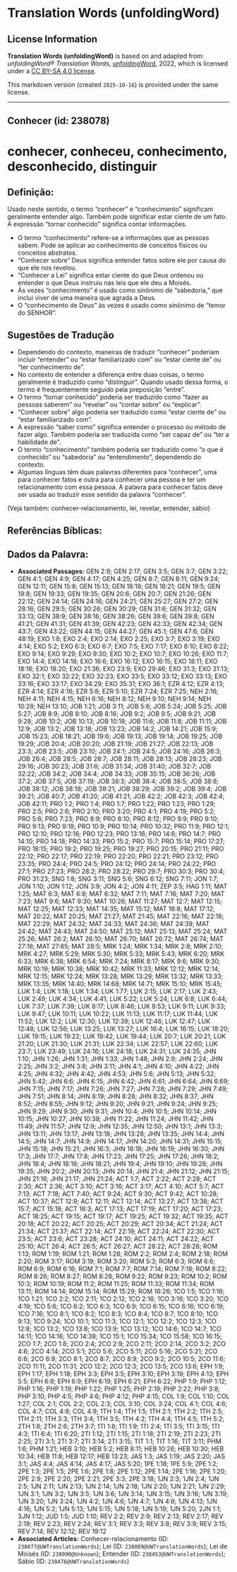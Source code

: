 # Translation Words (unfoldingWord)

## License Information

**Translation Words (unfoldingWord)** is based on and adapted from: _unfoldingWord® Translation Words_, [unfoldingWord](https://unfoldingword.org/utw), 2022, which is licensed under a [CC BY-SA 4.0 license](https://creativecommons.org/licenses/by-sa/4.0/legalcode.en).

This markdown version (created `2025-10-16`) is provided under the same license.



--------------------------------

## Conhecer (id: 238078)

conhecer, conheceu, conhecimento, desconhecido, distinguir
==========================================================

Definição:
----------

Usado neste sentido, o termo “conhecer” e “conhecimento” significam geralmente entender algo. Também pode significar estar ciente de um fato. A expressão “tornar conhecido” significa contar informações.

* O termo “conhecimento” refere\-se a informações que as pessoas sabem. Pode se aplicar ao conhecimento de conceitos físicos ou conceitos abstratos.
* “Conhecer sobre” Deus significa entender fatos sobre ele por causa do que ele nos revelou.
* “Conhecer a Lei” significa estar ciente do que Deus ordenou ou entender o que Deus instruiu nas leis que ele deu a Moisés.
* Às vezes “conhecimento” é usado como sinônimo de “sabedoria,” que inclui viver de uma maneira que agrada a Deus.
* O “conhecimento de Deus” às vezes é usado como sinônimo de “temor do SENHOR”.

Sugestões de Tradução
---------------------

* Dependendo do contexto, maneiras de traduzir “conhecer” poderiam incluir “entender” ou “estar familiarizado com” ou “estar ciente de” ou “ter conhecimento de”.
* No contexto de entender a diferença entre duas coisas, o termo geralmente é traduzido como “distinguir”. Quando usado dessa forma, o termo é frequentemente seguido pela preposição “entre”.
* O termo “tornar conhecido” poderia ser traduzido como “fazer as pessoas saberem” ou “revelar” ou “contar sobre” ou “explicar”.
* “Conhecer sobre” algo poderia ser traduzido como “estar ciente de” ou “estar familiarizado com”.
* A expressão “saber como” significa entender o processo ou método de fazer algo. Também poderia ser traduzida como “ser capaz de” ou “ter a habilidade de”.
* O termo “conhecimento” também poderia ser traduzido como “o que é conhecido” ou “sabedoria” ou “entendimento”, dependendo do contexto.
* Algumas línguas têm duas palavras diferentes para “conhecer”, uma para conhecer fatos e outra para conhecer uma pessoa e ter um relacionamento com essa pessoa. A palavra para conhecer fatos deve ser usada ao traduzir esse sentido da palavra “conhecer”.

(Veja também: conhecer\-relacionamento, lei, revelar, entender, sábio)

Referências Bíblicas:
---------------------

Dados da Palavra:
-----------------

* **Associated Passages:** GEN 2:9; GEN 2:17; GEN 3:5; GEN 3:7; GEN 3:22; GEN 4:1; GEN 4:9; GEN 4:17; GEN 4:25; GEN 8:7; GEN 8:11; GEN 9:24; GEN 12:11; GEN 15:8; GEN 15:13; GEN 18:19; GEN 18:21; GEN 19:5; GEN 19:8; GEN 19:33; GEN 19:35; GEN 20:6; GEN 20:7; GEN 21:26; GEN 22:12; GEN 24:14; GEN 24:16; GEN 24:21; GEN 25:27; GEN 27:2; GEN 28:16; GEN 29:5; GEN 30:26; GEN 30:29; GEN 31:6; GEN 31:32; GEN 33:13; GEN 38:9; GEN 38:16; GEN 38:26; GEN 39:6; GEN 39:8; GEN 41:21; GEN 41:31; GEN 41:39; GEN 42:23; GEN 42:33; GEN 42:34; GEN 43:7; GEN 43:22; GEN 44:15; GEN 44:27; GEN 45:1; GEN 47:6; GEN 48:19; EXO 1:8; EXO 2:4; EXO 2:14; EXO 2:25; EXO 3:7; EXO 3:19; EXO 4:14; EXO 5:2; EXO 6:3; EXO 6:7; EXO 7:5; EXO 7:17; EXO 8:10; EXO 8:22; EXO 9:14; EXO 9:29; EXO 9:30; EXO 10:2; EXO 10:7; EXO 10:26; EXO 11:7; EXO 14:4; EXO 14:18; EXO 16:6; EXO 16:12; EXO 16:15; EXO 18:11; EXO 18:16; EXO 18:20; EXO 21:36; EXO 23:9; EXO 29:46; EXO 31:3; EXO 31:13; EXO 32:1; EXO 32:22; EXO 32:23; EXO 33:5; EXO 33:12; EXO 33:13; EXO 33:16; EXO 33:17; EXO 34:29; EXO 35:31; EXO 36:1; EZR 4:12; EZR 4:13; EZR 4:14; EZR 4:16; EZR 5:8; EZR 5:10; EZR 7:24; EZR 7:25; NEH 2:16; NEH 4:11; NEH 4:15; NEH 6:16; NEH 8:12; NEH 9:10; NEH 9:14; NEH 10:28; NEH 13:10; JOB 1:21; JOB 3:11; JOB 5:6; JOB 5:24; JOB 5:25; JOB 5:27; JOB 8:9; JOB 8:10; JOB 8:16; JOB 9:2; JOB 9:5; JOB 9:21; JOB 9:28; JOB 10:2; JOB 10:13; JOB 10:18; JOB 11:6; JOB 11:8; JOB 11:11; JOB 12:9; JOB 13:2; JOB 13:18; JOB 13:23; JOB 14:2; JOB 14:21; JOB 15:9; JOB 15:23; JOB 18:21; JOB 19:6; JOB 19:13; JOB 19:14; JOB 19:25; JOB 19:29; JOB 20:4; JOB 20:20; JOB 21:19; JOB 21:27; JOB 22:13; JOB 23:3; JOB 23:5; JOB 23:10; JOB 24:1; JOB 24:5; JOB 24:16; JOB 26:3; JOB 26:4; JOB 28:5; JOB 28:7; JOB 28:11; JOB 28:13; JOB 28:23; JOB 29:16; JOB 30:23; JOB 31:6; JOB 31:34; JOB 31:40; JOB 32:7; JOB 32:22; JOB 34:2; JOB 34:4; JOB 34:33; JOB 35:15; JOB 36:26; JOB 37:2; JOB 37:5; JOB 37:19; JOB 38:3; JOB 38:4; JOB 38:5; JOB 38:8; JOB 38:12; JOB 38:18; JOB 38:21; JOB 38:29; JOB 39:2; JOB 39:4; JOB 39:21; JOB 40:7; JOB 41:20; JOB 41:21; JOB 42:2; JOB 42:3; JOB 42:4; JOB 42:11; PRO 1:2; PRO 1:4; PRO 1:7; PRO 1:22; PRO 1:23; PRO 1:29; PRO 2:5; PRO 2:6; PRO 2:10; PRO 3:20; PRO 4:1; PRO 4:19; PRO 5:2; PRO 5:6; PRO 7:23; PRO 8:9; PRO 8:10; PRO 8:12; PRO 9:9; PRO 9:10; PRO 9:13; PRO 9:18; PRO 10:9; PRO 10:14; PRO 10:32; PRO 11:9; PRO 12:1; PRO 12:10; PRO 12:16; PRO 12:23; PRO 13:16; PRO 14:6; PRO 14:7; PRO 14:10; PRO 14:18; PRO 14:33; PRO 15:2; PRO 15:7; PRO 15:14; PRO 17:27; PRO 18:15; PRO 19:2; PRO 19:25; PRO 19:27; PRO 20:15; PRO 21:11; PRO 22:12; PRO 22:17; PRO 22:19; PRO 22:20; PRO 22:21; PRO 23:12; PRO 23:35; PRO 24:4; PRO 24:5; PRO 24:12; PRO 24:14; PRO 24:22; PRO 27:1; PRO 27:23; PRO 28:2; PRO 28:22; PRO 29:7; PRO 30:3; PRO 30:4; PRO 31:23; SNG 1:8; SNG 3:11; SNG 5:6; SNG 6:12; SNG 7:11; JON 1:7; JON 1:10; JON 1:12; JON 3:9; JON 4:2; JON 4:11; ZEP 3:5; HAG 1:11; MAT 1:25; MAT 6:3; MAT 6:8; MAT 6:32; MAT 7:11; MAT 7:16; MAT 7:20; MAT 7:23; MAT 9:6; MAT 9:30; MAT 10:26; MAT 11:27; MAT 12:7; MAT 12:15; MAT 12:25; MAT 12:33; MAT 14:35; MAT 15:12; MAT 16:8; MAT 17:12; MAT 20:22; MAT 20:25; MAT 21:27; MAT 21:45; MAT 22:16; MAT 22:18; MAT 22:29; MAT 24:32; MAT 24:33; MAT 24:36; MAT 24:39; MAT 24:42; MAT 24:43; MAT 24:50; MAT 25:12; MAT 25:13; MAT 25:24; MAT 25:26; MAT 26:2; MAT 26:10; MAT 26:70; MAT 26:72; MAT 26:74; MAT 27:18; MAT 27:65; MAT 28:5; MRK 1:24; MRK 1:34; MRK 2:8; MRK 2:10; MRK 4:27; MRK 5:29; MRK 5:30; MRK 5:33; MRK 5:43; MRK 6:20; MRK 6:33; MRK 6:38; MRK 6:54; MRK 7:24; MRK 8:17; MRK 9:6; MRK 9:30; MRK 10:19; MRK 10:38; MRK 10:42; MRK 11:33; MRK 12:12; MRK 12:14; MRK 12:15; MRK 12:24; MRK 13:28; MRK 13:29; MRK 13:32; MRK 13:33; MRK 13:35; MRK 14:40; MRK 14:68; MRK 14:71; MRK 15:10; MRK 15:45; LUK 1:4; LUK 1:18; LUK 1:34; LUK 1:77; LUK 2:15; LUK 2:17; LUK 2:43; LUK 2:49; LUK 4:34; LUK 4:41; LUK 5:22; LUK 5:24; LUK 6:8; LUK 6:44; LUK 7:37; LUK 7:39; LUK 8:17; LUK 8:46; LUK 8:53; LUK 9:11; LUK 9:33; LUK 9:47; LUK 10:11; LUK 10:22; LUK 11:13; LUK 11:17; LUK 11:44; LUK 11:52; LUK 12:2; LUK 12:30; LUK 12:39; LUK 12:46; LUK 12:47; LUK 12:48; LUK 12:56; LUK 13:25; LUK 13:27; LUK 16:4; LUK 16:15; LUK 18:20; LUK 19:15; LUK 19:22; LUK 19:42; LUK 19:44; LUK 20:7; LUK 20:21; LUK 21:20; LUK 21:30; LUK 21:31; LUK 22:34; LUK 22:57; LUK 22:60; LUK 23:7; LUK 23:49; LUK 24:16; LUK 24:18; LUK 24:31; LUK 24:35; JHN 1:10; JHN 1:26; JHN 1:31; JHN 1:33; JHN 1:48; JHN 2:9; JHN 2:24; JHN 2:25; JHN 3:2; JHN 3:8; JHN 3:11; JHN 4:1; JHN 4:10; JHN 4:22; JHN 4:25; JHN 4:32; JHN 4:42; JHN 4:53; JHN 5:6; JHN 5:13; JHN 5:32; JHN 5:42; JHN 6:6; JHN 6:15; JHN 6:42; JHN 6:61; JHN 6:64; JHN 6:69; JHN 7:15; JHN 7:17; JHN 7:26; JHN 7:27; JHN 7:28; JHN 7:29; JHN 7:49; JHN 7:51; JHN 8:14; JHN 8:19; JHN 8:28; JHN 8:32; JHN 8:37; JHN 8:52; JHN 8:55; JHN 9:12; JHN 9:20; JHN 9:21; JHN 9:24; JHN 9:25; JHN 9:29; JHN 9:30; JHN 9:31; JHN 10:4; JHN 10:5; JHN 10:14; JHN 10:15; JHN 10:27; JHN 10:38; JHN 11:22; JHN 11:24; JHN 11:42; JHN 11:49; JHN 11:57; JHN 12:9; JHN 12:35; JHN 12:50; JHN 13:1; JHN 13:3; JHN 13:11; JHN 13:17; JHN 13:18; JHN 13:28; JHN 13:35; JHN 14:4; JHN 14:5; JHN 14:7; JHN 14:9; JHN 14:17; JHN 14:20; JHN 14:31; JHN 15:15; JHN 15:18; JHN 15:21; JHN 16:3; JHN 16:18; JHN 16:19; JHN 16:30; JHN 17:3; JHN 17:7; JHN 17:8; JHN 17:23; JHN 17:25; JHN 17:26; JHN 18:2; JHN 18:4; JHN 18:16; JHN 18:21; JHN 19:4; JHN 19:10; JHN 19:28; JHN 19:35; JHN 20:2; JHN 20:13; JHN 20:14; JHN 21:4; JHN 21:12; JHN 21:15; JHN 21:16; JHN 21:17; JHN 21:24; ACT 1:7; ACT 2:22; ACT 2:28; ACT 2:30; ACT 2:36; ACT 3:10; ACT 3:16; ACT 3:17; ACT 4:10; ACT 5:7; ACT 7:13; ACT 7:18; ACT 7:40; ACT 9:24; ACT 9:30; ACT 9:42; ACT 10:28; ACT 10:37; ACT 12:9; ACT 12:11; ACT 12:14; ACT 13:27; ACT 13:38; ACT 15:7; ACT 15:18; ACT 16:3; ACT 17:13; ACT 17:19; ACT 17:20; ACT 17:23; ACT 18:25; ACT 19:15; ACT 19:17; ACT 19:25; ACT 19:32; ACT 19:35; ACT 20:18; ACT 20:22; ACT 20:25; ACT 20:29; ACT 20:34; ACT 21:24; ACT 21:34; ACT 21:37; ACT 22:14; ACT 22:19; ACT 22:24; ACT 22:30; ACT 23:5; ACT 23:6; ACT 23:28; ACT 24:10; ACT 24:11; ACT 24:22; ACT 25:10; ACT 26:4; ACT 26:5; ACT 26:27; ACT 28:22; ACT 28:28; ROM 1:13; ROM 1:19; ROM 1:21; ROM 1:28; ROM 2:2; ROM 2:4; ROM 2:18; ROM 2:20; ROM 3:17; ROM 3:19; ROM 3:20; ROM 5:3; ROM 6:3; ROM 6:6; ROM 6:9; ROM 6:16; ROM 7:1; ROM 7:7; ROM 7:14; ROM 7:18; ROM 8:22; ROM 8:26; ROM 8:27; ROM 8:28; ROM 9:22; ROM 9:23; ROM 10:2; ROM 10:3; ROM 10:19; ROM 11:2; ROM 11:25; ROM 11:33; ROM 11:34; ROM 13:11; ROM 14:14; ROM 15:14; ROM 15:29; ROM 16:26; 1CO 1:5; 1CO 1:16; 1CO 1:21; 1CO 2:2; 1CO 2:11; 1CO 2:12; 1CO 2:16; 1CO 3:16; 1CO 3:20; 1CO 4:19; 1CO 5:6; 1CO 6:2; 1CO 6:3; 1CO 6:9; 1CO 6:15; 1CO 6:16; 1CO 6:19; 1CO 7:16; 1CO 8:1; 1CO 8:2; 1CO 8:3; 1CO 8:4; 1CO 8:7; 1CO 8:10; 1CO 9:13; 1CO 9:24; 1CO 10:1; 1CO 11:3; 1CO 12:1; 1CO 12:2; 1CO 12:3; 1CO 12:8; 1CO 13:2; 1CO 13:8; 1CO 13:9; 1CO 13:12; 1CO 14:6; 1CO 14:7; 1CO 14:11; 1CO 14:16; 1CO 14:38; 1CO 15:1; 1CO 15:34; 1CO 15:58; 1CO 16:15; 2CO 1:7; 2CO 1:8; 2CO 2:4; 2CO 2:9; 2CO 2:11; 2CO 2:14; 2CO 3:2; 2CO 4:6; 2CO 4:14; 2CO 5:1; 2CO 5:6; 2CO 5:11; 2CO 5:16; 2CO 5:21; 2CO 6:6; 2CO 6:9; 2CO 8:1; 2CO 8:7; 2CO 8:9; 2CO 9:2; 2CO 10:5; 2CO 11:6; 2CO 11:11; 2CO 11:31; 2CO 12:2; 2CO 12:3; 2CO 13:5; 2CO 13:6; EPH 1:9; EPH 1:17; EPH 1:18; EPH 3:3; EPH 3:5; EPH 3:10; EPH 3:19; EPH 4:13; EPH 5:5; EPH 6:8; EPH 6:9; EPH 6:19; EPH 6:21; EPH 6:22; PHP 1:9; PHP 1:12; PHP 1:16; PHP 1:19; PHP 1:22; PHP 1:25; PHP 2:19; PHP 2:22; PHP 3:8; PHP 3:10; PHP 4:5; PHP 4:6; PHP 4:12; PHP 4:15; COL 1:9; COL 1:10; COL 1:27; COL 2:1; COL 2:2; COL 2:3; COL 3:10; COL 3:24; COL 4:1; COL 4:6; COL 4:7; COL 4:8; COL 4:9; 1TH 1:4; 1TH 1:5; 1TH 2:1; 1TH 2:2; 1TH 2:5; 1TH 2:11; 1TH 3:3; 1TH 3:4; 1TH 3:5; 1TH 4:2; 1TH 4:4; 1TH 4:5; 1TH 5:2; 2TH 1:8; 2TH 2:6; 2TH 3:7; 1TI 1:8; 1TI 1:9; 1TI 2:4; 1TI 3:5; 1TI 3:15; 1TI 4:3; 1TI 6:4; 1TI 6:20; 2TI 1:12; 2TI 1:15; 2TI 1:18; 2TI 2:19; 2TI 2:23; 2TI 2:25; 2TI 3:1; 2TI 3:7; 2TI 3:14; 2TI 3:15; TIT 1:1; TIT 1:16; TIT 3:11; PHM 1:6; PHM 1:21; HEB 3:10; HEB 5:2; HEB 8:11; HEB 10:26; HEB 10:30; HEB 10:34; HEB 11:8; HEB 12:17; HEB 13:23; JAS 1:3; JAS 1:19; JAS 2:20; JAS 3:1; JAS 4:4; JAS 4:14; JAS 4:17; JAS 5:20; 1PE 1:18; 1PE 5:9; 2PE 1:2; 2PE 1:3; 2PE 1:5; 2PE 1:6; 2PE 1:8; 2PE 1:12; 2PE 1:14; 2PE 1:16; 2PE 1:20; 2PE 2:9; 2PE 2:20; 2PE 2:21; 2PE 3:3; 2PE 3:18; 1JN 2:3; 1JN 2:4; 1JN 2:5; 1JN 2:11; 1JN 2:13; 1JN 2:14; 1JN 2:18; 1JN 2:20; 1JN 2:21; 1JN 2:29; 1JN 3:1; 1JN 3:2; 1JN 3:5; 1JN 3:6; 1JN 3:14; 1JN 3:15; 1JN 3:16; 1JN 3:19; 1JN 3:20; 1JN 3:24; 1JN 4:2; 1JN 4:6; 1JN 4:7; 1JN 4:8; 1JN 4:13; 1JN 4:16; 1JN 5:2; 1JN 5:13; 1JN 5:15; 1JN 5:18; 1JN 5:19; 1JN 5:20; 2JN 1:1; 3JN 1:12; JUD 1:5; JUD 1:10; REV 2:2; REV 2:9; REV 2:13; REV 2:17; REV 2:19; REV 2:23; REV 2:24; REV 3:1; REV 3:3; REV 3:8; REV 3:9; REV 3:15; REV 7:14; REV 12:12; REV 19:12
* **Associated Articles:** Conhecer-relacionamento (ID: `238077@UWTranslationWords`); Lei (ID: `238089@UWTranslationWords`); Lei de Moisés (ID: `238090@Unknown`); Entender (ID: `238453@UWTranslationWords`); Sábio (ID: `238476@UWTranslationWords`)

